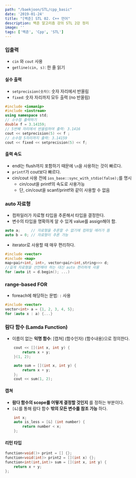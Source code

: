 ```yaml
---
path: "/baekjoon/STL/cpp_basic"
date: '2019-01-24'
title: "[백준] STL 02. C++ 언어"
description: 백준 알고리즘 강의 STL 2강 정리
image: ''
tags: ['백준', 'Cpp', 'STL']
---
```


### 입출력
- `cin` 와 `cout` 사용
- `getline(cin, s)`: 한 줄 읽기

#### 실수 출력
- `setprecision(숫자)`: 숫자 자리에서 반올림
- `fixed`: 숫자 자리까지 모두 출력 (no 반올림)
```cpp
#include <iomanip>
#include <iostream>
using namespace std;
// 소수점 출력하기
double f = 3.14159;
// 5번째 자리에서 반올림하여 출력: 3.1416
cout << setprecision(5) << f ; 
// 소수점 5자리까지 출력: 3.14159
cout << fixed << setprecision(5) << f;
```

#### 출력 속도
- endl는 flush까지 포함하기 때문에 `\n`을 사용하는 것이 빠르다.
- `printf`가 cout보다 빠르다.
- cin/cout 사용 전에 `ios_base::sync_with_stdio(false);`를 명시
    - cin/cout을 printf의 속도로 사용가능 
    - 단, cin/cout을 scanf/printf와 같이 사용할 수 없음

### auto 자료형
- 컴파일러가 자료형 타입을 추론해서 타입을 결정한다.
- 변수의 타입을 명확하게 알 수 있게 value를 assign해야 함.
```cpp
auto a;     // 자료형을 추론할 수 없기에 컴파일 에러가 뜸
auto b = 0; // 자료형이 추론 가능
```
- iterator로 사용할 때 매우 편리하다.
```cpp
#include <vector>
#include <map>
map<pair<int, int>, vector<pair<int,string>>> d;
//길게 자료형을 선언해야 하는 대신 auto 편리하게 사용
for (auto it = d.begin(); ...)
```

### range-based FOR
- foreach에 해당하는 문법: `:` 사용
```cpp
#include <vector>
vector<int> a = {1, 2, 3, 4, 5};
for (auto x : a) {...}
```

### 람다 함수 (Lamda Function)
- 이름이 없는 __익명 함수__: [캡쳐] (함수인자) {함수내용}으로 정의한다.
```cpp
    cout << [](int x, int y) {
        return x + y; 
    }(1, 2);
```
```cpp
    auto sum = [](int x, int y) {
        return x + y;
    };
    cout << sum(1, 2);
```

#### 캡쳐
- __람다 함수의 scope를 어떻게 결정할 것인지__ 를 정하는 부분이다.
- `[&]`를 통해 람다 함수 __밖의 모든 변수를 참조 가능__ 하다.
```cpp
    int x;
    auto is_less = [&] (int number) {
        return number < x;
    };
```

#### 리턴 타입
```cpp
function<void()> print = [] {};
function<void(int)> print2 = [](int x) {};
function<int(int,int)> sum = [](int x, int y) {
    return x + y;
};
```